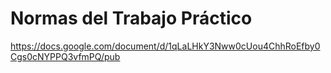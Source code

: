 # Normas del Trabajo Práctico

https://docs.google.com/document/d/1qLaLHkY3Nww0cUou4ChhRoEfby0Cgs0cNYPPQ3vfmPQ/pub
